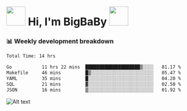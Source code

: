 <!-- Title -->
<h1>
    <img src="https://media.tenor.com/TlyRveJkgo4AAAAi/cloud-cloud-strife.gif" width="50"/>
    Hi, I'm BigBaBy
    <img src="https://media.tenor.com/TlyRveJkgo4AAAAi/cloud-cloud-strife.gif" width="50"/>
</h1>

<h3> 📊 Weekly development breakdown </h3>
<!-- waka-readme-stats -->

<!--START_SECTION:waka-->

```txt
Total Time: 14 hrs

Go           11 hrs 22 mins  ████████████████████▒░░░░   81.17 %
Makefile     46 mins         █▒░░░░░░░░░░░░░░░░░░░░░░░   05.47 %
YAML         35 mins         █░░░░░░░░░░░░░░░░░░░░░░░░   04.20 %
SQL          21 mins         ▓░░░░░░░░░░░░░░░░░░░░░░░░   02.50 %
JSON         16 mins         ▒░░░░░░░░░░░░░░░░░░░░░░░░   01.92 %
```

<!--END_SECTION:waka-->

![Alt text](https://spotify-recently-played-readme.vercel.app/api?user=21b7yx6vkj66csord5swswvza&count=10&width=1000)
